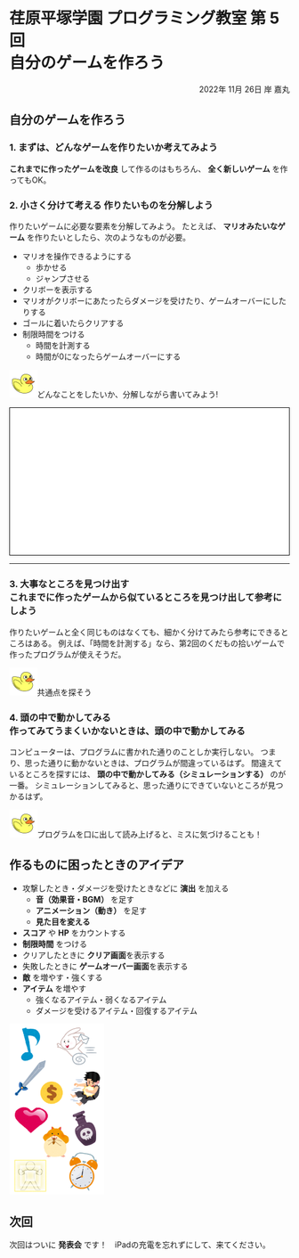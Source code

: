 # 荏原平塚学園 プログラミング教室 第 5 回<br>自分のゲームを作ろう

<div style="text-align: right;">
2022年 11月 26日 岸 嘉丸
</div>


## 自分のゲームを作ろう

### 1. まずは、どんなゲームを作りたいか考えてみよう

**これまでに作ったゲームを改良** して作るのはもちろん、 **全く新しいゲーム** を作ってもOK。

### 2. <span class="divide">小さく分けて考える</span> 作りたいものを分解しよう

作りたいゲームに必要な要素を分解してみよう。
たとえば、 **マリオみたいなゲーム** を作りたいとしたら、次のようなものが必要。

- マリオを操作できるようにする
  - 歩かせる
  - ジャンプさせる
- クリボーを表示する
- マリオがクリボーにあたったらダメージを受けたり、ゲームオーバーにしたりする
- ゴールに着いたらクリアする
- 制限時間をつける
  - 時間を計測する
  - 時間が0になったらゲームオーバーにする


<img src="images/duck.png" alt="" width="50" /><span class="comment">どんなことをしたいか、分解しながら書いてみよう!</span>

<div style="background: white; height: 7cm; border: black 1px solid;"></div>

---

### 3. <span class="find">大事なところを見つけ出す</span><br>これまでに作ったゲームから似ているところを見つけ出して参考にしよう

作りたいゲームと全く同じものはなくても、細かく分けてみたら参考にできるところはある。
例えば、「時間を計測する」なら、第2回のくだもの拾いゲームで作ったプログラムが使えそうだ。

<img src="images/duck.png" alt="" width="50" /><span class="comment">共通点を探そう</span>

### 4. <span class="simulate">頭の中で動かしてみる</span><br>作ってみてうまくいかないときは、頭の中で動かしてみる

コンピューターは、プログラムに書かれた通りのことしか実行しない。
つまり、思った通りに動かないときは、プログラムが間違っているはず。
間違えているところを探すには、 **頭の中で動かしてみる（シミュレーションする）** のが一番。
シミュレーションしてみると、思った通りにできていないところが見つかるはず。

<img src="images/duck.png" alt="" width="50" /><span class="comment">プログラムを口に出して読み上げると、ミスに気づけることも！</span>

<!-- 
### 5. 直すために <span class="find">大事なところを見つけ出す</span>

進む速さを変えたいぞ。
この中で、進む速さを決めているのはどこだろう？
旗が押されたら、・・・進む動きには関係なさそう
10歩進む・・・ここで動くんだから、この歩数を変えたらいいんじゃないか？

 -->

## 作るものに困ったときのアイデア

<div class="columns-two">
<div>

- 攻撃したとき・ダメージを受けたときなどに **演出** を加える
  - **音（効果音・BGM）** を足す
  - **アニメーション（動き）** を足す
  - **見た目を変える**
- **スコア** や **HP** をカウントする
- **制限時間** をつける
- クリアしたときに **クリア画面**を表示する
- 失敗したときに **ゲームオーバー画面**を表示する
- **敵** を増やす・強くする
- **アイテム** を増やす
  - 強くなるアイテム・弱くなるアイテム
  - ダメージを受けるアイテム・回復するアイテム

</div>
<img src="images/hint.png" alt="" width="170" />
</div>

## 次回

次回はついに **発表会** です！　iPadの充電を忘れずにして、来てください。

